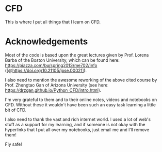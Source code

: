# CFD
This is where I put all things that I learn on CFD.

# Acknowledgements

Most of the code is based upon the great lectures given by Prof. Lorena Barba of the Boston University, which can be found here: https://piazza.com/bu/spring2013/me702/info ([@https://doi.org/10.21105/jose.00021]).

I also need to mention the awesome reworking of the above cited course by Prof. Zhengtao Gan of Arizona University (see here: https://drzgan.github.io/Python_CFD/intro.html).

I'm very grateful to them and to their online notes, videos and notebooks on CFD. Without these it wouldn't have been such an easy task learning a little bit of CFD. 

I also need to thank the vast and rich internet world. I used a lot of web's stuff as a support for my learning, and if someone is not okay with the hyperlinks that I put all over my notebooks, just email me and I'll remove them!

Fly safe!
